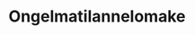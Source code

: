 ---
title: Ongelmatilannelomake
iframe: https://docs.google.com/forms/d/e/1FAIpQLSeUqgGiIkvne3TYGcohaNIVl6rcrMP4q8MocRRpbCF3QxxHyA/viewform?usp=sf_link
---